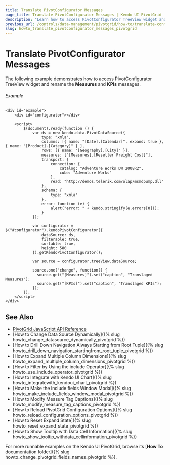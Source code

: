 ```yaml
---
title: Translate PivotConfigurator Messages
page_title: Translate PivotConfigurator Messages | Kendo UI PivotGrid
description: "Learn how to access PivotConfigurator TreeView widget and rename the Measures and KPIs messages in a Kendo UI PivotGrid widget."
previous_url: /controls/data-management/pivotgrid/how-to/translate-configurator-items
slug: howto_translate_pivotconfigurator_messages_pivotgrid
---
```


# Translate PivotConfigurator Messages

The following example demonstrates how to access PivotConfigurator TreeView widget and rename the **Measures** and **KPIs** messages.

###### Example

```dojo
<div id="example">
    <div id="configurator"></div>

    <script>
        $(document).ready(function () {
            var ds = new kendo.data.PivotDataSource({
                type: "xmla",
                columns: [{ name: "[Date].[Calendar]", expand: true }, { name: "[Product].[Category]" } ],
                rows: [{ name: "[Geography].[City]" }],
                measures: ["[Measures].[Reseller Freight Cost]"],
                transport: {
                    connection: {
                        catalog: "Adventure Works DW 2008R2",
                        cube: "Adventure Works"
                    },
                    read: "http://demos.telerik.com/olap/msmdpump.dll"
                },
                schema: {
                    type: "xmla"
                },
                error: function (e) {
                    alert("error: " + kendo.stringify(e.errors[0]));
                }
            });

            var configurator = $("#configurator").kendoPivotConfigurator({
                dataSource: ds,
                filterable: true,
                sortable: true,
                height: 580
            }).getKendoPivotConfigurator();

            var source = configurator.treeView.dataSource;

            source.one("change", function() {
              source.get("[Measures]").set("caption", "Translaged Measures");
              source.get("[KPIs]").set("caption", "Translaged KPIs");
            });
        });
    </script>
</div>
```

## See Also

* [PivotGrid JavaScript API Reference](/api/javascript/ui/pivotgrid)
* [How to Change Data Source Dynamically]({% slug howto_change_datasource_dynamically_pivotgrid %})
* [How to Drill Down Navigation Always Starting from Root Tuple]({% slug howto_drill_down_navigation_startingfrom_root_tuple_pivotgrid %})
* [How to Expand Multiple Column Dimensions]({% slug howto_expand_multiple_column_dimensions_pivotgrid %})
* [How to Filter by Using the include Operator]({% slug howto_use_include_operator_pivotgrid %})
* [How to Integrate with Kendo UI Chart]({% slug howto_integratewith_kendoui_chart_pivotgrid %})
* [How to Make the Include fields Window Modal]({% slug howto_make_include_fields_window_modal_pivotgrid %})
* [How to Modify Measure Tag Captions]({% slug howto_modify_measure_tag_captions_pivotgrid %})
* [How to Reload PivotGrid Configuration Options]({% slug howto_reload_configuration_options_pivotgrid %})
* [How to Reset Expand State]({% slug howto_reset_expand_state_pivotgrid %})
* [How to Show Tooltip with Data Cell Information]({% slug howto_show_tooltip_withdata_cellinformation_pivotgrid %})

For more runnable examples on the Kendo UI PivotGrid, browse its [**How To** documentation folder]({% slug howto_change_pivotgrid_fields_names_pivotgrid %}).
